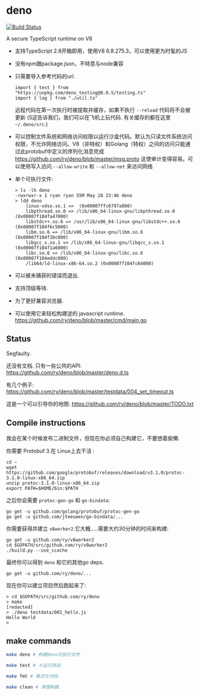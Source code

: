 # deno

[![Build Status](https://travis-ci.com/ry/deno.svg?branch=master)](https://travis-ci.com/ry/deno)

A secure TypeScript runtime on V8

* 支持TypeScript 2.8开箱即用，使用V8 6.8.275.3，可以使用更为时髦的JS

* 没有npm跟package.json，不特意与node兼容

* 只需要导入参考代码的url.
	```
  import { test } from "https://unpkg.com/deno_testing@0.0.5/testing.ts"
  import { log } from "./util.ts"
	```
  远程代码在第一次执行时被提取并缓存，如果不执行 `--reload` 代码将不会被更新 (S这告诉我们，我们可以在飞机上玩代码. 有关缓存的都在这里 `~/.deno/src`.)

* 可以控制文件系统和网络访问权限以运行沙盒代码。默认为只读文件系统访问权限，不允许网络访问。V8（非特权）和Golang（特权）之间的访问只能通过此protobuf中定义的序列化消息完成
  https://github.com/ry/deno/blob/master/msg.proto 这使审计变得容易。可以使用写入访问.`--allow-write` 和 `--allow-net` 来访问网络

* 单个可执行文件:
	```
	> ls -lh deno
	-rwxrwxr-x 1 ryan ryan 55M May 28 23:46 deno
	> ldd deno
		linux-vdso.so.1 =>  (0x00007ffc6797a000)
		libpthread.so.0 => /lib/x86_64-linux-gnu/libpthread.so.0 (0x00007f104fa47000)
		libstdc++.so.6 => /usr/lib/x86_64-linux-gnu/libstdc++.so.6 (0x00007f104f6c5000)
		libm.so.6 => /lib/x86_64-linux-gnu/libm.so.6 (0x00007f104f3bc000)
		libgcc_s.so.1 => /lib/x86_64-linux-gnu/libgcc_s.so.1 (0x00007f104f1a6000)
		libc.so.6 => /lib/x86_64-linux-gnu/libc.so.6 (0x00007f104eddc000)
		/lib64/ld-linux-x86-64.so.2 (0x00007f104fc64000)
	```

* 可以被未捕获的错误而退出.

* 支持顶级等待.

* 为了更好兼容浏览器.

* 可以使用它来轻松构建逆的 javascript runtime.
	https://github.com/ry/deno/blob/master/cmd/main.go


## Status

Segfaulty.

还没有文档. 只有一些公共的API:
https://github.com/ry/deno/blob/master/deno.d.ts

有几个例子:
https://github.com/ry/deno/blob/master/testdata/004_set_timeout.ts

这是一个可以引导你的地图:
https://github.com/ry/deno/blob/master/TODO.txt


## Compile instructions

我会在某个时候发布二进制文件，但现在你必须自己构建它，不要想着偷懒.

你需要 Protobuf 3.在 Linux上去干活 :
```
cd ~
wget https://github.com/google/protobuf/releases/download/v3.1.0/protoc-3.1.0-linux-x86_64.zip
unzip protoc-3.1.0-linux-x86_64.zip
export PATH=$HOME/bin:$PATH
```

之后你会需要 `protoc-gen-go` 和 `go-bindata`:
```
go get -u github.com/golang/protobuf/protoc-gen-go
go get -u github.com/jteeuwen/go-bindata/...
```

你需要获得并建立 `v8worker2`.它大概.....需要大约30分钟的时间来构建:
```
go get -u github.com/ry/v8worker2
cd $GOPATH/src/github.com/ry/v8worker2
./build.py --use_ccache
```

最终你可以得到 `deno` 和它的其他go deps.
```
go get -u github.com/ry/deno/...
```

现在你可以建立项目然后跑起来了:
```
> cd $GOPATH/src/github.com/ry/deno
> make
[redacted]
> ./deno testdata/001_hello.js
Hello World
>
```

## make commands

```bash
make deno # 构建deno可执行文件

make test # ＃运行测试.

make fmt # 格式化代码.

make clean # 清理构建.
```

